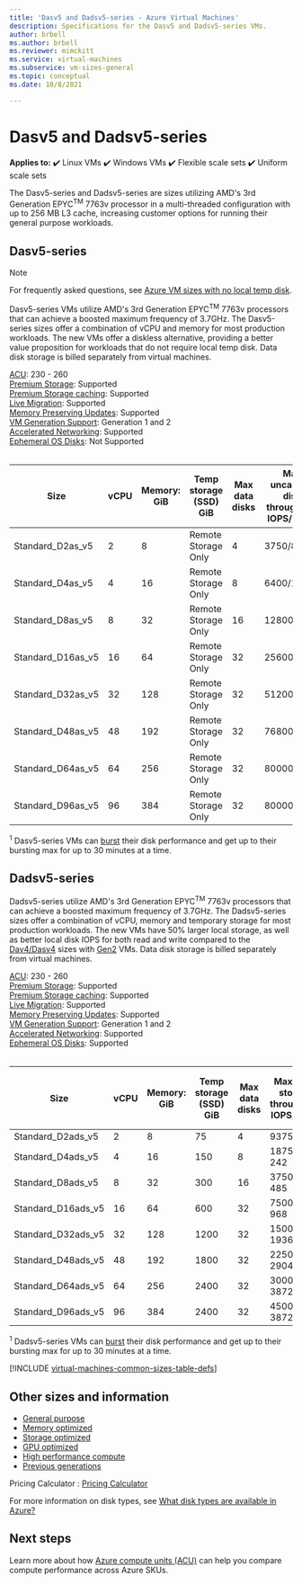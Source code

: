 ```yaml
---
title: 'Dasv5 and Dadsv5-series - Azure Virtual Machines'
description: Specifications for the Dasv5 and Dadsv5-series VMs. 
author: brbell 
ms.author: brbell
ms.reviewer: mimckitt
ms.service: virtual-machines
ms.subservice: vm-sizes-general
ms.topic: conceptual
ms.date: 10/8/2021

---
```


# Dasv5 and Dadsv5-series

**Applies to:** :heavy_check_mark: Linux VMs :heavy_check_mark: Windows VMs :heavy_check_mark: Flexible scale sets :heavy_check_mark: Uniform scale sets

The Dasv5-series and Dadsv5-series are sizes utilizing AMD's 3rd Generation EPYC<sup>TM</sup> 7763v processor in a multi-threaded configuration with up to 256 MB L3 cache, increasing customer options for running their general purpose workloads.

## Dasv5-series

> [!NOTE]
> For frequently asked questions, see [Azure VM sizes with no local temp disk](azure-vms-no-temp-disk.yml).

Dasv5-series VMs utilize AMD's 3rd Generation EPYC<sup>TM</sup> 7763v processors that can achieve a boosted maximum frequency of 3.7GHz. The Dasv5-series sizes offer a combination of vCPU and memory for most production workloads. The new VMs offer a diskless alternative, providing a better value proposition for workloads that do not require local temp disk. Data disk storage is billed separately from virtual machines.

[ACU](acu.md): 230 - 260 <br>
[Premium Storage](premium-storage-performance.md): Supported <br>
[Premium Storage caching](premium-storage-performance.md): Supported <br>
[Live Migration](maintenance-and-updates.md): Supported <br>
[Memory Preserving Updates](maintenance-and-updates.md): Supported <br>
[VM Generation Support](generation-2.md): Generation 1 and 2 <br>
[Accelerated Networking](../virtual-network/create-vm-accelerated-networking-cli.md): Supported <br>
[Ephemeral OS Disks](ephemeral-os-disks.md): Not Supported <br><br>

| Size | vCPU | Memory: GiB | Temp storage (SSD) GiB | Max data disks | Max uncached disk throughput: IOPS/MBps | Max burst uncached disk throughput: IOPS/MBps<sup>1</sup> | Max NICs | Expected Network bandwidth (Mbps) |
|---|---|---|---|---|---|---|---|---|
| Standard_D2as_v5  | 2  | 8   | Remote Storage Only | 4  | 3750/82    | 10000/600  | 2 | 2000  |
| Standard_D4as_v5              | 4  | 16  | Remote Storage Only | 8  | 6400/144   | 20000/600  | 2 | 4000  |
| Standard_D8as_v5              | 8  | 32  | Remote Storage Only | 16 | 12800/200  | 20000/600  | 4 | 8000  |
| Standard_D16as_v5             | 16 | 64  | Remote Storage Only | 32 | 25600/384  | 40000/600  | 8 | 10000 |
| Standard_D32as_v5             | 32 | 128 | Remote Storage Only | 32 | 51200/768  | 80000/1200  | 8 | 16000 |
| Standard_D48as_v5             | 48 | 192 | Remote Storage Only | 32 | 76800/1152 | 80000/1800  | 8 | 24000 |
| Standard_D64as_v5             | 64 | 256 | Remote Storage Only | 32 | 80000/1200 | 80000/1800  | 8 | 32000 |
| Standard_D96as_v5             | 96 | 384 | Remote Storage Only | 32 | 80000/1600 | 80000/2000  | 8 | 40000 |

<sup>1</sup> Dasv5-series VMs can [burst](disk-bursting.md) their disk performance and get up to their bursting max for up to 30 minutes at a time.


## Dadsv5-series

Dadsv5-series utilize AMD's 3rd Generation EPYC<sup>TM</sup> 7763v processors that can achieve a boosted maximum frequency of 3.7GHz. The Dadsv5-series sizes offer a combination of vCPU, memory and temporary storage for most production workloads. The new VMs have 50% larger local storage, as well as better local disk IOPS for both read and write compared to the [Dav4/Dasv4](dav4-dasv4-series.md) sizes with [Gen2](generation-2.md) VMs. Data disk storage is billed separately from virtual machines.

[ACU](acu.md): 230 - 260 <br>
[Premium Storage](premium-storage-performance.md): Supported <br>
[Premium Storage caching](premium-storage-performance.md): Supported <br>
[Live Migration](maintenance-and-updates.md): Supported <br>
[Memory Preserving Updates](maintenance-and-updates.md): Supported <br>
[VM Generation Support](generation-2.md): Generation 1 and 2 <br>
[Accelerated Networking](../virtual-network/create-vm-accelerated-networking-cli.md): Supported <br>
[Ephemeral OS Disks](ephemeral-os-disks.md): Supported <br><br>

| Size | vCPU | Memory: GiB | Temp storage (SSD) GiB | Max data disks | Max temp storage throughput: IOPS/MBps | Max uncached disk throughput: IOPS/MBps | Max burst uncached disk throughput: IOPS/MBps<sup>1</sup> | Max NICs | Expected Network bandwidth (Mbps) |
|---|---|---|---|---|---|---|---|---|---|
| Standard_D2ads_v5   | 2   | 8     | 75     | 4   | 9375 / 120       | 3750/82       | 10000/600   | 2 | 2000   |
| Standard_D4ads_v5   | 4   | 16   | 150   | 8   | 18750 / 242     | 6400/144     | 20000/600   | 2 | 4000   |
| Standard_D8ads_v5   | 8   | 32   | 300   | 16 | 37500 / 485     | 12800/200   | 20000/600   | 4 | 8000   |
| Standard_D16ads_v5 | 16 | 64   | 600   | 32 | 75000 / 968     | 25600/384   | 40000/600   | 8 | 10000 |
| Standard_D32ads_v5 | 32 | 128 | 1200 | 32 | 150000 / 1936 | 51200/768   | 80000/1200 | 8 | 16000 |
| Standard_D48ads_v5 | 48 | 192 | 1800 | 32 | 225000 / 2904 | 76800/1152 | 80000/1800 | 8 | 24000 |
| Standard_D64ads_v5 | 64 | 256 | 2400 | 32 | 300000 / 3872 | 80000/1200 | 80000/1800 | 8 | 32000 |
| Standard_D96ads_v5 | 96 | 384 | 2400 | 32 | 450000 / 3872 | 80000/1600 | 80000/2000 | 8 | 40000 |

<sup>1</sup> Dadsv5-series VMs can [burst](disk-bursting.md) their disk performance and get up to their bursting max for up to 30 minutes at a time.





[!INCLUDE [virtual-machines-common-sizes-table-defs](../../includes/virtual-machines-common-sizes-table-defs.md)]

## Other sizes and information

- [General purpose](sizes-general.md)
- [Memory optimized](sizes-memory.md)
- [Storage optimized](sizes-storage.md)
- [GPU optimized](sizes-gpu.md)
- [High performance compute](sizes-hpc.md)
- [Previous generations](sizes-previous-gen.md)

Pricing Calculator : [Pricing Calculator](https://azure.microsoft.com/pricing/calculator/)

For more information on disk types, see [What disk types are available in Azure?](disks-types.md)

## Next steps

Learn more about how [Azure compute units (ACU)](acu.md) can help you compare compute performance across Azure SKUs.